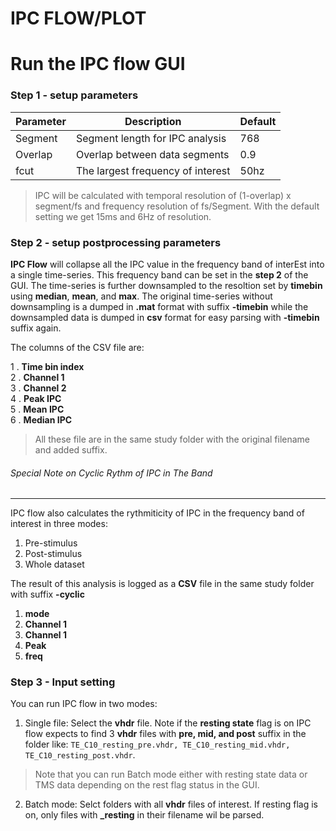 # IPC FLOW/PLOT

# Run the IPC flow GUI
### Step 1 - setup parameters
| Parameter | Description | Default |
| --- | --- | --- |
Segment | Segment length for IPC analysis | 768 |
Overlap | Overlap between data segments | 0.9 |
fcut | The largest frequency of interest | 50hz |

> IPC will be calculated with temporal resolution of (1-overlap) x segment/fs and frequency resolution of  fs/Segment. With the default setting we get 15ms and 6Hz of resolution.

### Step 2 - setup postprocessing parameters  
__IPC Flow__ will collapse all the IPC value in the frequency band of interEst into a single time-series. This frequency band can be set in the **step 2** of the GUI. The time-series is further downsampled to the resoltion set by __timebin__ using __median__, __mean__, and __max__. The original time-series without downsampling is a dumped in __.mat__ format with suffix __-timebin__ while the downsampled data is dumped in __csv__ format for easy parsing with __-timebin__ suffix again.

The columns of the CSV file are:

1 . **Time bin index**  
2 . **Channel 1**  
3 . **Channel 2**  
4 . **Peak IPC**  
5 . **Mean IPC**  
6 . **Median IPC**  

> All these file are in the same study folder with the original filename and added suffix.

###### Special Note on Cyclic Rythm of IPC in The Band
---
IPC flow also calculates the rythmiticity of IPC in the frequency band of interest in three modes:
1. Pre-stimulus  
2. Post-stimulus  
3. Whole dataset  

The result of this analysis is logged as a __CSV__ file in the same study folder with suffix **-cyclic**

1. **mode**  
2. **Channel 1**  
3. **Channel 1**  
4. **Peak**  
5. **freq**  

### Step 3 - Input setting  

You can run IPC flow in two modes:  
1. Single file: Select the __vhdr__ file. Note if the **resting state** flag is on IPC flow expects to find 3 __vhdr__ files with **pre, mid, and post** suffix in the folder like:
```TE_C10_resting_pre.vhdr, TE_C10_resting_mid.vhdr, TE_C10_resting_post.vhdr```.

> Note that you can run Batch mode either with resting state data or TMS data depending on the rest flag status in the GUI.

2. Batch mode: Selct folders with all __vhdr__ files of interest. If resting flag is on, only files with **_resting** in their filename wil be parsed.
